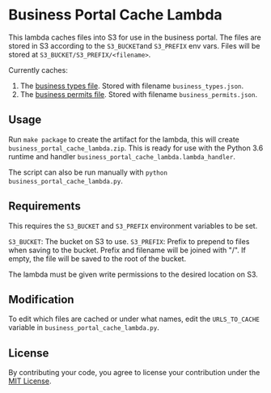 # Business Portal Cache Lambda

This lambda caches files into S3 for use in the business portal. The files are
stored in S3 according to the `S3_BUCKET`and `S3_PREFIX` env vars. Files will be
stored at `S3_BUCKET/S3_PREFIX/<filename>`.

Currently caches:

1) The
[business types file](https://data.cityofgainesville.org/resource/i9px-haju.json).
Stored with filename `business_types.json`.
2) The
[business permits file](https://data.cityofgainesville.org/resource/mfe4-6q3g.json).
Stored with filename `business_permits.json`.


## Usage

Run `make package` to create the artifact for the lambda, this will create
`business_portal_cache_lambda.zip`. This is ready for use with the Python 3.6
runtime and handler `business_portal_cache_lambda.lambda_handler`.

The script can also be run manually with
`python business_portal_cache_lambda.py`.


## Requirements

This requires the `S3_BUCKET` and `S3_PREFIX` environment variables to be set.

`S3_BUCKET`: The bucket on S3 to use. `S3_PREFIX`: Prefix to prepend to files
when saving to the bucket. Prefix and filename will be joined with "/". If
empty, the file will be saved to the root of the bucket.

The lambda must be given write permissions to the desired location on S3.


## Modification

To edit which files are cached or under what names, edit the `URLS_TO_CACHE`
variable in `business_portal_cache_lambda.py`.


## License
By contributing your code, you agree to license your contribution under the
[MIT License](https://github.com/c4gnv/business-portal-cache-lambda/blob/master/LICENSE).
